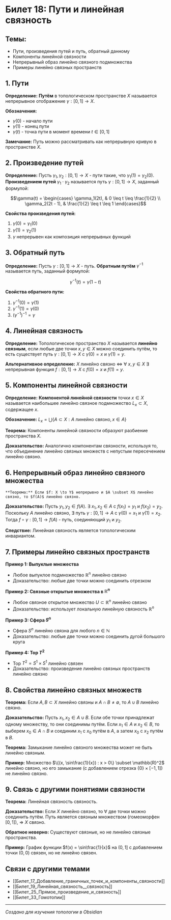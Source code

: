 # Билет 18: Пути и линейная связность

## Темы:
- Пути, произведения путей и путь, обратный данному
- Компоненты линейной связности
- Непрерывный образ линейно связного подмножества
- Примеры линейно связных пространств

## 1. Пути

**Определение:** **Путём** в топологическом пространстве $X$ называется непрерывное отображение $\gamma: [0,1] \to X$.

**Обозначения:**
- $\gamma(0)$ - начало пути
- $\gamma(1)$ - конец пути
- $\gamma(t)$ - точка пути в момент времени $t \in [0,1]$

**Замечание:** Путь можно рассматривать как непрерывную кривую в пространстве $X$.

## 2. Произведение путей

**Определение:** Пусть $\gamma_1, \gamma_2: [0,1] \to X$ - пути такие, что $\gamma_1(1) = \gamma_2(0)$. **Произведением путей** $\gamma_1 \cdot \gamma_2$ называется путь $\gamma: [0,1] \to X$, заданный формулой:

$$\gamma(t) = \begin{cases}
\gamma_1(2t), & 0 \leq t \leq \frac{1}{2} \\
\gamma_2(2t - 1), & \frac{1}{2} \leq t \leq 1
\end{cases}$$

**Свойства произведения путей:**
1. $\gamma(0) = \gamma_1(0)$
2. $\gamma(1) = \gamma_2(1)$
3. $\gamma$ непрерывен как композиция непрерывных функций

## 3. Обратный путь

**Определение:** Пусть $\gamma: [0,1] \to X$ - путь. **Обратным путём** $\gamma^{-1}$ называется путь, заданный формулой:

$$\gamma^{-1}(t) = \gamma(1 - t)$$

**Свойства обратного пути:**
1. $\gamma^{-1}(0) = \gamma(1)$
2. $\gamma^{-1}(1) = \gamma(0)$
3. $(\gamma^{-1})^{-1} = \gamma$

## 4. Линейная связность

**Определение:** Топологическое пространство $X$ называется **линейно связным**, если любые две точки $x, y \in X$ можно соединить путём, то есть существует путь $\gamma: [0,1] \to X$ с $\gamma(0) = x$ и $\gamma(1) = y$.

**Альтернативное определение:** $X$ линейно связно ⇔ ∀ $x, y \in X$ ∃ непрерывная функция $f: [0,1] \to X$ с $f(0) = x$ и $f(1) = y$.

## 5. Компоненты линейной связности

**Определение:** **Компонентой линейной связности** точки $x \in X$ называется наибольшее линейно связное подмножество $L_x \subset X$, содержащее $x$.

**Обозначение:** $L_x = \bigcup\{A \subset X : A \text{ линейно связно}, x \in A\}$

**Теорема:** Компоненты линейной связности образуют разбиение пространства $X$.

**Доказательство:** Аналогично компонентам связности, используя то, что объединение линейно связных множеств с непустым пересечением линейно связно.

## 6. Непрерывный образ линейно связного множества

	**Теорема:** Если $f: X \to Y$ непрерывно и $A \subset X$ линейно связно, то $f(A)$ линейно связно.

**Доказательство:** Пусть $y_1, y_2 \in f(A)$. ∃ $x_1, x_2 \in A$ с $f(x_1) = y_1$ и $f(x_2) = y_2$. Поскольку $A$ линейно связно, ∃ путь $\gamma: [0,1] \to A$ с $\gamma(0) = x_1$ и $\gamma(1) = x_2$. Тогда $f \circ \gamma: [0,1] \to f(A)$ - путь, соединяющий $y_1$ и $y_2$.

**Следствие:** Линейная связность является топологическим инвариантом.

## 7. Примеры линейно связных пространств

**Пример 1: Выпуклые множества**
- Любое выпуклое подмножество $\mathbb{R}^n$ линейно связно
- Доказательство: любые две точки можно соединить отрезком

**Пример 2: Связные открытые множества в $\mathbb{R}^n$**
- Любое связное открытое множество $U \subset \mathbb{R}^n$ линейно связно
- Доказательство: использует локальную линейную связность $\mathbb{R}^n$

**Пример 3: Сфера $S^n$**
- Сфера $S^n$ линейно связна для любого $n \in \mathbb{N}$
- Доказательство: любые две точки можно соединить дугой большого круга

**Пример 4: Тор $T^2$**
- Тор $T^2 = S^1 \times S^1$ линейно связен
- Доказательство: произведение линейно связных пространств линейно связно

## 8. Свойства линейно связных множеств

**Теорема:** Если $A, B \subset X$ линейно связны и $A \cap B \neq \emptyset$, то $A \cup B$ линейно связно.

**Доказательство:** Пусть $x_1, x_2 \in A \cup B$. Если обе точки принадлежат одному множеству, то они соединимы путём. Если $x_1 \in A$ и $x_2 \in B$, то выберем $x_0 \in A \cap B$ и соединим $x_1$ с $x_0$ путём в $A$, а затем $x_0$ с $x_2$ путём в $B$.

**Теорема:** Замыкание линейно связного множества может не быть линейно связным.

**Пример:** Множество $\{(x, \sin\frac{1}{x}) : x > 0\} \subset \mathbb{R}^2$ линейно связно, но его замыкание (с добавлением отрезка $\{0\} \times [-1,1]$) не линейно связно.

## 9. Связь с другими понятиями связности

**Теорема:** Линейная связность  связность.

**Доказательство:** Если $X$ линейно связно, то ∀ две точки можно соединить путём. Путь является связным множеством (гомеоморфен $[0,1]$), ⇒ $X$ связно.

**Обратное неверно:** Существуют связные, но не линейно связные пространства.

**Пример:** График функции $f(x) = \sin\frac{1}{x}$ на $(0,1]$ с добавлением точки $(0,0)$ связен, но не линейно связен.

## Связи с другими темами

- [[Билет_17_Добавление_граничных_точек_и_компоненты_связности]]
- [[Билет_19_Линейная_связность__связность]]
- [[Билет_25_Прямое_произведение_и_связность]]
- [[Билет_33_Гомотопии]]

---
*Создано для изучения топологии в Obsidian*
